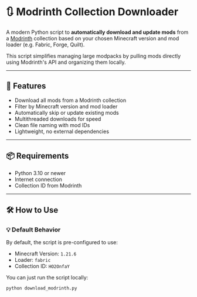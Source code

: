 # 🔃 Modrinth Collection Downloader

A modern Python script to **automatically download and update mods** from a [Modrinth](https://modrinth.com) collection based on your chosen Minecraft version and mod loader (e.g. Fabric, Forge, Quilt).

This script simplifies managing large modpacks by pulling mods directly using Modrinth's API and organizing them locally.

---

## 🚀 Features

- Download all mods from a Modrinth collection
- Filter by Minecraft version and mod loader
- Automatically skip or update existing mods
- Multithreaded downloads for speed
- Clean file naming with mod IDs
- Lightweight, no external dependencies

---

## 📦 Requirements

- Python 3.10 or newer
- Internet connection
- Collection ID from Modrinth

---

## 🛠️ How to Use

### 💡 Default Behavior

By default, the script is pre-configured to use:
- Minecraft Version: `1.21.6`
- Loader: `fabric`
- Collection ID: `HO2OnfaY`

You can just run the script locally:

```bash
python download_modrinth.py

